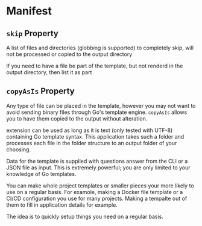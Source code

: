 # Manifest



## `skip` Property

A list of files and directories (globbing is supported) to completely skip,
will not be processed or copied to the output directory

If you need to have a file be part of the template, but not renderd in the
output directory, then list it as part

## `copyAsIs` Property

Any type of file can be placed in the template, however you may not want to
avoid sending binary files through Go's template engine. `copyAsIs` allows
you to have them copied to the output without alteration.

extension can be used as long as it is text (only tested with UTF-8) containing
Go template syntax. This application takes such a folder and processes each
file in the folder structure to an output folder of your choosing.

Data for the template is supplied with questions answer from the CLI or a
JSON file as input. This is extremely powerful; you are only limited to your
knowledge of Go templates.

You can make whole project templates or smaller pieces your more likely to use
on a regular basis. For examole, making a Docker file template or a CI/CD
configuration you use for many projects. Making a tempalte out of them to fill
in application details for example.

The idea is to quickly setup things you need on a regular basis.

